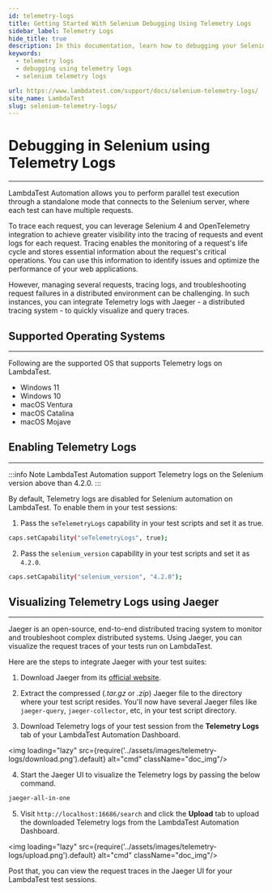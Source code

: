```yaml
---
id: telemetry-logs
title: Getting Started With Selenium Debugging Using Telemetry Logs
sidebar_label: Telemetry Logs
hide_title: true
description: In this documentation, learn how to debugging your Selenium tests using Telemetry logs.
keywords:
  - telemetry logs
  - debugging using telemetry logs
  - selenium telemetry logs

url: https://www.lambdatest.com/support/docs/selenium-telemetry-logs/
site_name: LambdaTest
slug: selenium-telemetry-logs/
---
```

# Debugging in Selenium using Telemetry Logs
---

LambdaTest Automation allows you to perform parallel test execution through a standalone mode that connects to the Selenium server, where each test can have multiple requests. 

To trace each request, you can leverage Selenium 4 and OpenTelemetry integration to achieve greater visibility into the tracing of requests and event logs for each request. Tracing enables the monitoring of a request's life cycle and stores essential information about the request's critical operations. You can use this information to identify issues and optimize the performance of your web applications.

However, managing several requests, tracing logs, and troubleshooting request failures in a distributed environment can be challenging. In such instances, you can integrate Telemetry logs with Jaeger - a distributed tracing system - to quickly visualize and query traces. 

<div className="ytframe"> 
<div className="youtube" data-embed="uOGxauw0K4w">
    <div className="play-button"></div>
</div>
</div>

## Supported Operating Systems
---

Following are the supported OS that supports Telemetry logs on LambdaTest.

* Windows 11 
* Windows 10 
* macOS Ventura 
* macOS Catalina 
* macOS Mojave


## Enabling Telemetry Logs
---

:::info Note
LambdaTest Automation support Telemetry logs on the Selenium version above than 4.2.0.
:::

By default, Telemetry logs are disabled for Selenium automation on LambdaTest. To enable them in your test sessions:

1. Pass the `seTelemetryLogs` capability in your test scripts and set it as true.

```bash
caps.setCapability("seTelemetryLogs", true);
```

2. Pass the `selenium_version` capability in your test scripts and set it as `4.2.0`.

```bash
caps.setCapability("selenium_version", "4.2.0");
```

## Visualizing Telemetry Logs using Jaeger 
---

Jaeger is an open-source, end-to-end distributed tracing system to monitor and troubleshoot complex distributed systems. Using Jaeger, you can visualize the request traces of your tests run on LambdaTest.

Here are the steps to integrate Jaeger with your test suites:

1. Download Jaeger from its [official website](https://www.jaegertracing.io/download/#binaries).

2. Extract the compressed (*.tar.gz* or *.zip*) Jaeger file  to the directory where your test script resides.  You'll now have several Jaeger files like `jaeger-query`, `jaeger-collector`, etc, in your test script directory.

3. Download Telemetry logs of your test session from the **Telemetry Logs** tab of your LambdaTest Automation Dashboard.

<img loading="lazy" src={require('../assets/images/telemetry-logs/download.png').default} alt="cmd" className="doc_img"/>


4. Start the Jaeger UI to visualize the Telemetry logs by passing the below command.

```bash
jaeger-all-in-one
```

5. Visit `http://localhost:16686/search` and click the **Upload** tab to upload the downloaded Telemetry logs from the LambdaTest Automation Dashboard.

<img loading="lazy" src={require('../assets/images/telemetry-logs/upload.png').default} alt="cmd" className="doc_img"/>

Post that, you can view the request traces in the Jaeger UI for your LambdaTest test sessions.
















